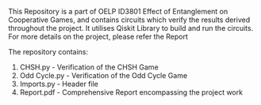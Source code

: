 This Repository is a part of  OELP ID3801 Effect of Entanglement on Cooperative Games, and contains circuits which verify the results derived throughout the project. It utilises Qiskit Library to build and run the circuits.
For more details on the project, please refer the Report

The repository contains:
1. CHSH.py - Verification of the CHSH Game
2. Odd Cycle.py - Verification of the Odd Cycle Game
3. Imports.py - Header file
4. Report.pdf - Comprehensive Report encompassing the project work